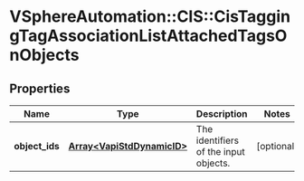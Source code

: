 # VSphereAutomation::CIS::CisTaggingTagAssociationListAttachedTagsOnObjects

## Properties
Name | Type | Description | Notes
------------ | ------------- | ------------- | -------------
**object_ids** | [**Array&lt;VapiStdDynamicID&gt;**](VapiStdDynamicID.md) | The identifiers of the input objects. | [optional] 


